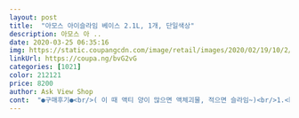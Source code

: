 ```yaml
---
layout: post 
title:  "아모스 아이슬라임 베이스 2.1L, 1개, 단일색상" 
description: 아모스 아 ..
date: 2020-03-25 06:35:16 
img: https://static.coupangcdn.com/image/retail/images/2020/02/19/10/2/95e9ab30-a4ab-407a-9604-3a80a63e2c8f.jpg 
linkUrl: https://coupa.ng/bvG2vG 
categories: [1021] 
color: 212121 
price: 8200 
author: Ask View Shop 
cont:  "●구매후기●<br/>( 이 때 액티 양이 많으면 액체괴물, 적으면 슬라임~)<br/>1.<br/> 국내 생산에 유해 성분이 없고, 물로 잘 씻어져서 선택했습니다.<br/><br/>1.<br/>슬라임베이스를 적당량 통에 담는다.<br/><br/>11살로 제법 나이가 있는데도 완전 좋아해요<br/>1차 실패때 아이가 실망했지만 2,3차 성공하니 이것저것 해보겠다고 난리 ㅡㅡ<br/>1차 아이슬라임베이스+베이킹소다=실패 ㅡㅡ<br/>2.<br/> 물을 조금 넣고 잘 저어준다.<br/><br/>2.<br/> 이 제품은 베이스이기에 다른 준비물이 있어야 슬라임을 만들 수 있습니다.<br/> 물풀과 동일한 역할을 합니다.<br/> 다른 준비물은 준비하기 간단한 것들입니다.<br/><br/>2차 폼클레이핑크+뜨거운물+아이슬라임+베이킹소다=핑크슬라임 성공<br/>3.<br/> 만드는 방법은 여러 가지가 있습니다.<br/> 제가 사용한 방법을 소개해드리면... <br/> (1) 아이클레이 조금을 그릇에 담고 따뜻한 물을 잠길 정도로 넣었습니다.<br/> (2) 아이클레이가 다 녹을 정도로 섞어 준 후, 섞인 물과 동량의 아이슬라임 베이스를 넣고 충분히 저어줍니다.<br/> (3) 충분히 섞어서 점성이 생길 때 베이킹 소다를 두 세 스푼(티스푼 기준) 넣고 저어줍니다.<br/> 그러면 어느 순간 찍찍 소리가 나며 완성됩니다.<br/> 이제 갖고 놀면 됩니다.<br/><br/>3.<br/> 액티베이터를 조금 넣어 잘 섞어준다.<br/><br/>3차 폼클레이형광노랑+뜨거운물+아이슬라임+베이킹소다=형광노랑슬라임 성공<br/>4.<br/> 아이클레이는 리뉴(세척액)으로 대체 가능합니다.<br/> 다만 아이클레이는 색깔이 있어서 다양한 색상이 있는 슬라임이 만들어지기에 장점이 있습니다.<br/><br/>4.<br/> 조물조물 재밌게 논다~^^<br/>5.<br/> 놀다가 방치해서 굳은 슬라임은 글리세린을 넣으면 다시 쓸 수 있습니다.<br/> 글리세린이 없으면 가지고 있는 핸드크림을 조금씩 넣으면 동일한 효과를 볼 수 있습니다.<br/><br/>6.<br/> 처음 할 땐 조금 번거롭게 느껴지지만 한번만 해보면 쉽게 할 수 있고, 아이들이 너무 좋아합니다.<br/><br/>7.<br/> 손에서도 잘 닦이니 좋습니다.<br/><br/>게다가 2.<br/>1L로 정말 넉넉한 양이 더라구요~!<br/>그래도 아직 베이스가 넉넉히 남아있음~!^^<br/>그리고 다양한 비즈나 색소, 분말 등을 이용해<br/>마개로 잘 닫아두면 두고두고 쓸 수도 있고<br/>만들기가 어렵지 않더라구요<br/>새벽배송으로 순식간에 도착한 슬라임베이스~!!<br/>색소, 비즈, 반짝이 가루  등의 토핑을 해서<br/>슬라임 만들기에 들뜬 울 아들 ㅋ<br/>실은 우리집은 슬라임을 만들어 본적이 없어서<br/>아이가 개인방송 보더니 슬라임 만들어 보고 싶다고 노래노래노래ㅡㅡ<br/>아이가 너~무 고대하던 택배라 새벽부터 일어나더라구요 ㅋ<br/>아이가 재밌게 잘 놀아요~좋아하구요~~^^<br/>아이가 좋아하니 같히 해준 보람도 있고 아이는 성취감과 엄마랑 같히 만들어서 더 재미있다네요 ㅎㅎ<br/>아이가 하고 싶어해서 들이게 된 슬라임베이스.<br/><br/>아이들 장난감으로 아이슬라임 추천합니다.<br/>^^<br/>아이슬라임베이스는 처음 싸봤어요<br/>안만들어본것도 아닌데 만들때마다 잼나나봐요 .<br/>.<br/><br/>여러가지 슬라임을 만들어 놀 수 있구요~<br/>온라인개학이 언능 끝났음 하는 바램입니다~~<br/>우리는 기냥 기본중에 기본으로 일단!!<br/>유투브 검색도 하면서 만드는 법 찾기~!<br/>일주일 정도 내내 만든거 같다.<br/>.<br/><br/>자기만의 슬라임을 만들수도~~<br/>정말 경제적인거 같아요~^^<br/>직접 만든다는 점에 매력이 있는 듯 해요<br/>처음이니까~~^^<br/>첨부 사진에도 있지만<br/>친구가 와서 같이 해도 재밌고 좋을듯~^^<br/>폼클레이랑 뜨거운물 섞고나서 거름망에(전 양말스타킹에 했어요) 폼과 물을 따로 걸러내는 작업이 귀찮긴했어요.<br/>.<br/>폼 들어가는거 상관없음 안걸러내고 해도 될듯해요<br/>( 이 때 액티 양이 많으면 액체괴물, 적으면 슬라임~)<br/>1.<br/> 국내 생산에 유해 성분이 없고, 물로 잘 씻어져서 선택했습니다.<br/><br/>1.<br/>슬라임베이스를 적당량 통에 담는다.<br/><br/>11살로 제법 나이가 있는데도 완전 좋아해요<br/>1차 실패때 아이가 실망했지만 2,3차 성공하니 이것저것 해보겠다고 난리 ㅡㅡ<br/>1차 아이슬라임베이스+베이킹소다=실패 ㅡㅡ<br/>2.<br/> 물을 조금 넣고 잘 저어준다.<br/><br/>2.<br/> 이 제품은 베이스이기에 다른 준비물이 있어야 슬라임을 만들 수 있습니다.<br/> 물풀과 동일한 역할을 합니다.<br/> 다른 준비물은 준비하기 간단한 것들입니다.<br/><br/>2차 폼클레이핑크+뜨거운물+아이슬라임+베이킹소다=핑크슬라임 성공<br/>3.<br/> 만드는 방법은 여러 가지가 있습니다.<br/> 제가 사용한 방법을 소개해드리면... <br/> (1) 아이클레이 조금을 그릇에 담고 따뜻한 물을 잠길 정도로 넣었습니다.<br/> (2) 아이클레이가 다 녹을 정도로 섞어 준 후, 섞인 물과 동량의 아이슬라임 베이스를 넣고 충분히 저어줍니다.<br/> (3) 충분히 섞어서 점성이 생길 때 베이킹 소다를 두 세 스푼(티스푼 기준) 넣고 저어줍니다.<br/> 그러면 어느 순간 찍찍 소리가 나며 완성됩니다.<br/> 이제 갖고 놀면 됩니다.<br/><br/>3.<br/> 액티베이터를 조금 넣어 잘 섞어준다.<br/><br/>3차 폼클레이형광노랑+뜨거운물+아이슬라임+베이킹소다=형광노랑슬라임 성공<br/>4.<br/> 아이클레이는 리뉴(세척액)으로 대체 가능합니다.<br/> 다만 아이클레이는 색깔이 있어서 다양한 색상이 있는 슬라임이 만들어지기에 장점이 있습니다.<br/><br/>4.<br/> 조물조물 재밌게 논다~^^<br/>5.<br/> 놀다가 방치해서 굳은 슬라임은 글리세린을 넣으면 다시 쓸 수 있습니다.<br/> 글리세린이 없으면 가지고 있는 핸드크림을 조금씩 넣으면 동일한 효과를 볼 수 있습니다.<br/><br/>6.<br/> 처음 할 땐 조금 번거롭게 느껴지지만 한번만 해보면 쉽게 할 수 있고, 아이들이 너무 좋아합니다.<br/><br/>7.<br/> 손에서도 잘 닦이니 좋습니다.<br/><br/>게다가 2.<br/>1L로 정말 넉넉한 양이 더라구요~!<br/>그래도 아직 베이스가 넉넉히 남아있음~!^^<br/>그리고 다양한 비즈나 색소, 분말 등을 이용해<br/>마개로 잘 닫아두면 두고두고 쓸 수도 있고<br/>만들기가 어렵지 않더라구요<br/>새벽배송으로 순식간에 도착한 슬라임베이스~!!<br/>색소, 비즈, 반짝이 가루  등의 토핑을 해서<br/>슬라임 만들기에 들뜬 울 아들 ㅋ<br/>실은 우리집은 슬라임을 만들어 본적이 없어서<br/>아이가 개인방송 보더니 슬라임 만들어 보고 싶다고 노래노래노래ㅡㅡ<br/>아이가 너~무 고대하던 택배라 새벽부터 일어나더라구요 ㅋ<br/>아이가 재밌게 잘 놀아요~좋아하구요~~^^<br/>아이가 좋아하니 같히 해준 보람도 있고 아이는 성취감과 엄마랑 같히 만들어서 더 재미있다네요 ㅎㅎ<br/>아이가 하고 싶어해서 들이게 된 슬라임베이스.<br/><br/>아이들 장난감으로 아이슬라임 추천합니다.<br/>^^<br/>아이슬라임베이스는 처음 싸봤어요<br/>안만들어본것도 아닌데 만들때마다 잼나나봐요 .<br/>.<br/><br/>여러가지 슬라임을 만들어 놀 수 있구요~<br/>온라인개학이 언능 끝났음 하는 바램입니다~~<br/>우리는 기냥 기본중에 기본으로 일단!!<br/>유투브 검색도 하면서 만드는 법 찾기~!<br/>일주일 정도 내내 만든거 같다.<br/>.<br/><br/>자기만의 슬라임을 만들수도~~<br/>정말 경제적인거 같아요~^^<br/>직접 만든다는 점에 매력이 있는 듯 해요<br/>처음이니까~~^^<br/>첨부 사진에도 있지만<br/>친구가 와서 같이 해도 재밌고 좋을듯~^^<br/>폼클레이랑 뜨거운물 섞고나서 거름망에(전 양말스타킹에 했어요) 폼과 물을 따로 걸러내는 작업이 귀찮긴했어요.<br/>.<br/>폼 들어가는거 상관없음 안걸러내고 해도 될듯해요<br/>" 
---
```

